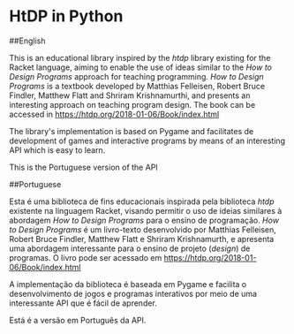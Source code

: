 # HtDP in Python

##English

This is an educational library inspired by the _htdp_ library existing for the Racket language, aiming to enable the use of ideas similar to the _How to Design Programs_ approach for teaching programming. _How to Design Programs_ is a textbook developed by Matthias Felleisen, Robert Bruce Findler, Matthew Flatt and Shriram Krishnamurthi, and presents an interesting approach on teaching program design. The book can be accessed in https://htdp.org/2018-01-06/Book/index.html

The library's implementation is based on Pygame and facilitates de development of games and interactive programs by means of an interesting API which is easy to learn.

This is the Portuguese version of the API

##Portuguese

Esta é uma biblioteca de fins educacionais inspirada pela biblioteca _htdp_ existente na linguagem Racket, visando permitir o uso de ideias similares à abordagem _How to Design Programs_ para o ensino de programação. _How to Design Programs_ é um livro-texto desenvolvido por Matthias Felleisen, Robert Bruce Findler, Matthew Flatt e Shriram Krishnamurth, e apresenta uma abordagem interessante para o ensino de projeto (_design_) de programas. O livro pode ser acessado em https://htdp.org/2018-01-06/Book/index.html

A implementação da biblioteca é baseada em Pygame e facilita o desenvolvimento de jogos e programas interativos por meio de uma interessante API que é fácil de aprender.

Está é a versão em Português da API.  